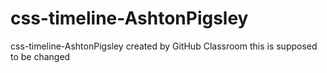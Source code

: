 # css-timeline-AshtonPigsley
css-timeline-AshtonPigsley created by GitHub Classroom
this is supposed to be changed
